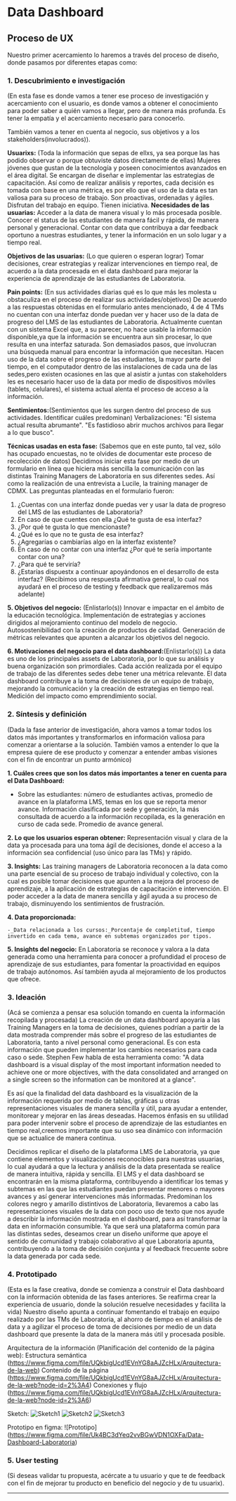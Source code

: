 # **Data Dashboard**

## **Proceso de UX**

Nuestro primer acercamiento lo haremos a través del proceso de diseño, donde pasamos por diferentes etapas como:

### **1. Descubrimiento e investigación**
(En esta fase es donde vamos a tener ese proceso de investigación y acercamiento con el usuario, es donde vamos a obtener el conocimiento para poder saber a quién vamos a llegar, pero de manera más profunda. Es tener la empatía y el acercamiento necesario para conocerlo.

También vamos a tener en cuenta al negocio, sus objetivos y a los stakeholders(involucrados)).

__Usuarixs:__  (Toda la información que sepas de ellxs, ya sea porque las has podido observar o porque obtuviste datos directamente de ellas)
Mujeres jóvenes que gustan de la tecnología y poseen conocimientos avanzados en el área digital.
Se encargan de diseñar e implementar las estrategias de capacitación. Así como de realizar análisis y reportes, cada decisión es tomada con base en una métrica, es por ello que el uso de la data es tan valiosa para su proceso de trabajo.
Son proactivas, ordenadas y ágiles.
Disfrutan del trabajo en equipo.
Tienen iniciativa.
 __Necesidades de las usuarias:__
Acceder a la data de manera visual y lo más procesada posible.
Conocer el status de las estudiantes de manera fácil y rápida, de manera personal y generacional.
Contar con data que contribuya a dar feedback oportuno a nuestras estudiantes, y tener la información en un solo lugar y a tiempo real.

__Objetivos de las usuarias:__ (Lo que quieren o esperan lograr)
Tomar decisiones, crear estrategias y realizar intervenciones en tiempo real, de acuerdo a la data procesada en el data dashboard para mejorar la experiencia de aprendizaje de las estudiantes de Laboratoria.

__Pain points:__ (En sus actividades diarias qué es lo que más les molesta u obstaculiza en el proceso de  realizar sus actividades/objetivos)
De acuerdo a las respuestas obtenidas en el formulario antes mencionado, 4 de 4 TMs no cuentan con una interfaz donde puedan ver y hacer uso de la data de progreso del LMS de las estudiantes de Laboratoria. Actualmente cuentan con un sistema Excel que, a su parecer, no hace usable la información disponible,ya que la información se encuentra aun sin procesar, lo que resulta en una interfaz saturada.
Son demasiados pasos, que involucran una búsqueda manual para encontrar la información que necesitan.
Hacen uso de la data sobre el progreso de las estudiantes, la mayor parte del tiempo, en el computador dentro de las instalaciones de cada una de las sedes,pero existen ocasiones en las que al asistir a juntas con stakeholders les es necesario hacer uso de la data por medio de dispositivos móviles (tablets, celulares), el sistema actual alenta el proceso de acceso a la información.

__Sentimientos:__(Sentimientos que les surgen dentro del proceso de sus actividades. Identificar cuáles predominan)
Verbalizaciones:
"El sistema actual resulta abrumante".
"Es fastidioso abrir muchos archivos para llegar a lo que busco".

__Técnicas usadas en esta fase:__ (Sabemos que en este punto, tal vez, sólo has ocupado encuestas, no te olvides de documentar este proceso de recolección de datos)
Decidimos iniciar esta fase por medio de un formulario en línea que hiciera más sencilla la comunicación con las distintas Training Managers de Laboratoria en sus diferentes sedes. Así como la realización de una entrevista a Lucile, la training manager de CDMX.
Las preguntas planteadas en el formulario fueron:
1. ¿Cuentas con una interfaz donde puedas ver y usar la data de progreso del LMS de las estudiantes de Laboratoria?
2. En caso de que cuentes con ella ¿Qué te gusta de esa interfaz?
3. ¿Por qué te gusta lo que mencionaste?
4. ¿Qué es lo que no te gusta de esa interfaz?
5. ¿Agregarías o cambiarías algo en la interfaz existente?
6. En caso de no contar con una interfaz ¿Por qué te sería importante contar con una?
7. ¿Para qué te serviría?
8. ¿Estarías dispuestx a continuar apoyándonos en el desarrollo de esta interfaz? (Recibimos una respuesta afirmativa general, lo cual nos ayudará en el proceso de testing y feedback que realizaremos más adelante)

__5. Objetivos del negocio:__ (Enlistarlo(s))
Innovar e impactar en el ámbito de la educación tecnológica.
Implementación de estrategias y acciones dirigidos al mejoramiento continuo del modelo de negocio.
Autosostenibilidad con la creación de productos de calidad.
Generación de métricas relevantes que apunten a alcanzar los objetivos del negocio.

__6. Motivaciones del negocio para el data dashboard:__(Enlistarlo(s))
La data es uno de los principales assets de Laboratoria, por lo que su análisis y buena organización son primordiales.
Cada acción realizada por el equipo de trabajo de las diferentes sedes debe tener una métrica relevante.
El data dashboard contribuye a la toma de decisiones de un equipo de trabajo, mejorando la comunicación y la creación de estrategias en tiempo real.
Medición del impacto como emprendimiento social.

### **2. Síntesis y definición**
(Dada la fase anterior de investigación, ahora vamos a tomar todos los datos más importantes y transformarlos en información valiosa para comenzar a orientarse a la solución. También vamos a entender lo que la empresa quiere de ese producto y comenzar a entender ambas visiones con el fin de encontrar un punto armónico)

__1. Cuáles crees que son los datos más importantes a tener en cuenta para el Data Dashboard:__

  - Sobre las estudiantes: número de estudiantes activas, promedio de avance en la plataforma LMS, temas en los que se reporta menor avance.
  Información clasificada por sede y generación, la más consultada de acuerdo a la información recopilada, es la generación en curso de cada sede. Promedio de avance general.

__2. Lo que los usuarios esperan obtener:__
Representación visual y clara de la data ya procesada para una toma ágil de decisiones, donde el acceso a la información sea confidencial (uso único para las TMs) y rápido.

__3. Insights:__
Las training managers de Laboratoria reconocen a la data como una parte esencial de su proceso de trabajo individual y colectivo, con la cual es posible tomar decisiones que apunten a la mejora del proceso de aprendizaje, a la aplicación de estrategias de capacitación e intervención. El poder acceder a la data de manera sencilla y ágil ayuda a su proceso de trabajo, disminuyendo los sentimientos de frustración.

__4. Data proporcionada:__

    -_Data relacionada a los cursos:_Porcentaje de completitud, tiempo invertido en cada tema, avance en subtemas organizados por tipos.

__5. Insights del negocio:__
En Laboratoria se reconoce y valora a la data generada como una herramienta para conocer a profundidad el proceso de aprendizaje de sus estudiantes, para fomentar la proactividad en equipos de trabajo autónomos. Así también ayuda al mejoramiento de los productos que ofrece.

### **3. Ideación**
(Acá se comienza a pensar esa solución tomando en cuenta la información recopilada y procesada)
La creación de un data dashboard apoyaría a las Training Managers en la toma de decisiones, quienes podrían a partir de la data mostrada comprender más sobre el progreso de las estudiantes de Laboratoria, tanto a nivel personal como generacional. Es con esta información que pueden implementar los cambios necesarios para cada caso o sede. Stephen Few habla de esta herramienta como: "A data dashboard is a visual display of the most important information needed to achieve one or more objectives, with the data consolidated and arranged on a single screen so the information can be monitored at a glance".

Es así que la finalidad del data dashboard es la visualización de la información requerida por medio de tablas, gráficas u otras representaciones visuales de manera sencilla y útil, para ayudar a entender, monitorear y mejorar en las áreas deseadas. Hacemos énfasis en su utilidad para poder intervenir sobre el proceso de aprendizaje de las estudiantes en tiempo real,creemos importante que su uso sea dinámico con información que se actualice de manera continua.

Decidimos replicar el diseño de la plataforma LMS de Laboratoria, ya que contiene elementos y visualizaciones reconocibles para nuestras usuarias, lo cual ayudará a que la lectura y análisis de la data presentada se realice de manera intuitiva, rápida y sencilla. El LMS y el data dashboard se encontrarán en la misma plataforma, contribuyendo a identificar los temas y subtemas en las que las estudiantes puedan presentar menores o mayores avances y así generar intervenciones más informadas. Predominan los colores negro y amarillo distintivos de Laboratoria, llevaremos a cabo las representaciones visuales de la data con poco uso de texto que nos ayude a describir la información mostrada en el dashboard, para así transformar la data en información consumible.
Ya que será una plataforma común para las distintas sedes, deseamos crear un diseño uniforme que apoye el sentido de comunidad y trabajo colaborativo al que Laboratoria apunta, contribuyendo a la toma de decisión conjunta y al feedback frecuente sobre la data generada por cada sede.


### **4. Prototipado**
(Esta es la fase creativa, donde se comienza a construir el Data dashboard con la información obtenida de las fases anteriores. Se reafirma crear la experiencia de usuario, donde la solución resuelve necesidades y facilita la vida)
Nuestro diseño apunta a continuar fomentando el trabajo en equipo realizado por las TMs de Laboratoria, al ahorro de tiempo en el análisis de data y a agilizar el proceso de toma de decisiones por medio de un data dashboard que presente la data de la manera más útil y procesada posible.

Arquitectura de la información (Planificación del contenido de la página web):
Estructura semántica
(https://www.figma.com/file/UQkbigUcd1EVnYG8aAJZcHLx/Arquitectura-de-la-web)
Contenido de la página
(https://www.figma.com/file/UQkbigUcd1EVnYG8aAJZcHLx/Arquitectura-de-la-web?node-id=2%3A4)
Conexiones y flujo
(https://www.figma.com/file/UQkbigUcd1EVnYG8aAJZcHLx/Arquitectura-de-la-web?node-id=2%3A6)


Sketch: ![Sketch1](/images/Sketch1.jpg)
![Sketch2](/images/Sketch2.jpg)
![Sketch3](/images/Sketch3.jpg)

Prototipo en figma: ![Prototipo] (https://www.figma.com/file/Uk4BC3dYeq2vvBGwVDN1OXFa/Data-Dashboard-Laboratoria)

### **5. User testing**
(Si deseas validar tu propuesta, acércate a tu usuario y que te de feedback con el fin de mejorar tu producto en beneficio del negocio y de tu usuarix).
****
